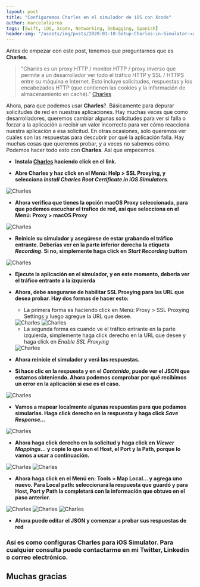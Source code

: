```yaml
---
layout: post
title: "Configuremos Charles en el simulador de iOS con Xcode"
author: marcelolaprea
tags: [Swift, iOS, Xcode, Networking, Debugging, Spanish]
header-img: "/assets/img/posts/2020-01-18-Setup-Charles-in-Simulator-xcode/header.png"
---
```


Antes de empezar con este post, tenemos que preguntarnos que es **Charles**. 

> "Charles es un proxy HTTP / monitor HTTP / proxy inverso que permite a un desarrollador ver todo el tráfico HTTP y SSL / HTTPS entre su máquina e Internet. Esto incluye solicitudes, respuestas y los encabezados HTTP (que contienen las cookies y la información de almacenamiento en caché)." 
<a href="https://www.charlesproxy.com" target="_blank">Charles</a>

Ahora, para que podemos usar **Charles**?. Básicamente para depurar solicitudes de red en nuestras aplicaciones. Hay muchas veces que como desarrolladores, queremos cambiar algunas solicitudes para ver si falla o forzar a la aplicación a recibir un valor incorrecto para ver cómo reacciona nuestra aplicación a esa solicitud. En otras ocasiones, solo queremos ver cuáles son las respuestas para descubrir por qué la aplicación falla. Hay muchas cosas que queremos probar, y a veces no sabemos cómo. Podemos hacer todo esto con **Charles**. Así que 
empecemos.

* **Instala <a href="https://www.charlesproxy.com/download/" target="_blank">Charles</a> haciendo click en el link.**

* **Abre Charles y haz click en el Menú: Help > SSL Proxying, y selecciona *Install Charles Root Certificate in iOS Simulators***.

<img src="/assets/img/posts/2020-01-18-Setup-Charles-in-Simulator-xcode/p1.png" alt="Charles">

* **Ahora verifica que tienes la opción macOS Proxy seleccionada, para que podemos escuchar el trafico de red, así que selecciona en el Menú: Proxy > macOS Proxy**

<img src="/assets/img/posts/2020-01-18-Setup-Charles-in-Simulator-xcode/p2.png" alt="Charles">

* **Reinicie su simulador y asegúrese de estar grabando el tráfico entrante. Deberías ver en la parte inferior derecha la etiqueta *Recording*. Si no, simplemente haga click en *Start Recording* buttom**

<img src="/assets/img/posts/2020-01-18-Setup-Charles-in-Simulator-xcode/p3.png" alt="Charles">

* **Ejecute la aplicación en el simulador, y en este momento, debería ver el tráfico entrante a la izquierda**

* **Ahora, debe asegurarse de habilitar SSL Proxying para las URL que desea probar. Hay dos formas de hacer esto:**


   * La primera forma es haciendo click en Menú: Proxy > SSL Proxying Settings y luego agregue la URL que desee.

   <img src="/assets/img/posts/2020-01-18-Setup-Charles-in-Simulator-xcode/p4.png" alt="Charles">


   <img src="/assets/img/posts/2020-01-18-Setup-Charles-in-Simulator-xcode/p5.png" alt="Charles">


   * La segunda forma es cuando ve el tráfico entrante en la parte izquierda, simplemente haga click derecho en la URL que desee y haga click en *Enable SSL Proxying*

   <img src="/assets/img/posts/2020-01-18-Setup-Charles-in-Simulator-xcode/p6.png" alt="Charles">

* **Ahora reinicie el simulador y verá las respuestas.**

* **Si hace clic en la respuesta y en el *Contenido*, puede ver el JSON que estamos obteniendo. Ahora podemos comprobar por qué recibimos un error en la aplicación si ese es el caso.**

<img src="/assets/img/posts/2020-01-18-Setup-Charles-in-Simulator-xcode/p7.png" alt="Charles">

* **Vamos a mapear localmente algunas respuestas para que podamos simularlas. Haga click derecho en la respuesta y haga click *Save Response...***

<img src="/assets/img/posts/2020-01-18-Setup-Charles-in-Simulator-xcode/p8.png" alt="Charles">

* **Ahora haga click derecho en la solicitud y haga click en *Viewer Mappings...* y copie lo que son el Host, el Port y la Path, porque lo vamos a usar a continuación.**

<img src="/assets/img/posts/2020-01-18-Setup-Charles-in-Simulator-xcode/p9.png" alt="Charles">

<img src="/assets/img/posts/2020-01-18-Setup-Charles-in-Simulator-xcode/p10.png" alt="Charles">

* **Ahora haga click en el Menú en: Tools > Map Local... y agrega uno nuevo. Para Local path: seleccionará la respuesta que guardó y para Host, Port y Path la completará con la información que obtuvo en el paso anterior.**

<img src="/assets/img/posts/2020-01-18-Setup-Charles-in-Simulator-xcode/p11.png" alt="Charles">

<img src="/assets/img/posts/2020-01-18-Setup-Charles-in-Simulator-xcode/p12.png" alt="Charles">

<img src="/assets/img/posts/2020-01-18-Setup-Charles-in-Simulator-xcode/p13.png" alt="Charles">

* **Ahora puede editar el JSON y comenzar a probar sus respuestas de red**

### Así es como configuras Charles para iOS Simulator. Para cualquier consulta puede contactarme en mi Twitter, Linkedin o correo electrónico.

## Muchas gracias